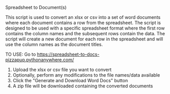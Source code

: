 Spreadsheet to Document(s)

This script is used to convert an xlsx or csv into a set of word documents where each document contains a row from the spreadsheet. 
The script is designed to be used with a specific spreadsheet format where the first row contains the column names and the subsequent rows contain the data. The script will create a new document for each row in the spreadsheet and will use the column names as the document titles.

TO USE:
Go to https://spreadsheet-to-docs-pizzapup.pythonanywhere.com/
1. Upload the xlsx or csv file you want to convert
2. Optionally, perform any modifications to the file names/data available
3. Click the "Generate and Download Word Docs" button
4. A zip file will be downloaded containing the converted documents
